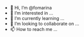 - 👋 Hi, I’m @fomarina
- 👀 I’m interested in ...
- 🌱 I’m currently learning ...
- 💞️ I’m looking to collaborate on ...
- 📫 How to reach me ...

<!---
fomarina/fomarina is a ✨ special ✨ repository because its `README.md` (this file) appears on your GitHub profile.
You can click the Preview link to take a look at your changes.
--->
